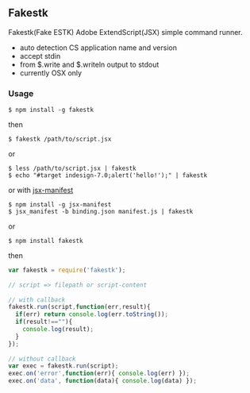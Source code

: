 ## Fakestk

Fakestk(Fake ESTK) Adobe ExtendScript(JSX) simple command runner.

* auto detection CS application name and version
* accept stdin
* from $.write and $.writeln output to stdout
* currently OSX only

### Usage

    $ npm install -g fakestk

then

    $ fakestk /path/to/script.jsx

or

    $ less /path/to/script.jsx | fakestk
    $ echo "#target indesign-7.0;alert('hello!');" | fakestk

or with [jsx-manifest](https://npmjs.org/package/jsx-manifest)

    $ npm install -g jsx-manifest
    $ jsx_manifest -b binding.json manifest.js | fakestk

or

    $ npm install fakestk

then

``` js
var fakestk = require('fakestk');
 
// script => filepath or script-content
 
// with callback
fakestk.run(script,function(err,result){
  if(err) return console.log(err.toString());
  if(result!==""){
    console.log(result);
  }
});
 
// without callback
var exec = fakestk.run(script);
exec.on('error',function(err){ console.log(err) });
exec.on('data', function(data){ console.log(data) });
```
